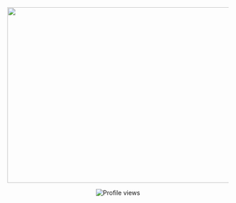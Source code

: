 
<div align="center">
	<img src="https://user-images.githubusercontent.com/76784461/154767062-a9a07ea3-c966-4e4c-9e47-679f39cdbe2a.svg" width="800" height="400">

</div>



<p align="center">
  <img src="https://komarev.com/ghpvc/?username=MartinGurasvili" alt="Profile views" />
</p>

<!---
MartinGurasvili/MartinGurasvili is a ✨ special ✨ repository because its `README.md` (this file) appears on your GitHub profile.
You can click the Preview link to take a look at your changes.
--->
